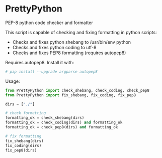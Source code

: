 PrettyPython
============

PEP-8 python code checker and formatter

This script is capable of checking and fixing formatting in python scripts:
 - Checks and fixes python shebang to /usr/bin/env python
 - Checks and fixes python coding to utf-8
 - Checks and fixes PEP8 formatting (requires autopep8)

Requires autopep8. Install it with:
```bash
# pip install --upgrade argparse autopep8
```

Usage:
```python
from PrettyPython import check_shebang, check_coding, check_pep8
from PrettyPython import fix_shebang, fix_coding, fix_pep8

dirs = ["./"]

# check formatting
formatting_ok = check_shebang(dirs)
formatting_ok = check_coding(dirs) and formatting_ok
formatting_ok = check_pep8(dirs) and formatting_ok

# fix formatting
fix_shebang(dirs)
fix_coding(dirs)
fix_pep8(dirs)
```
